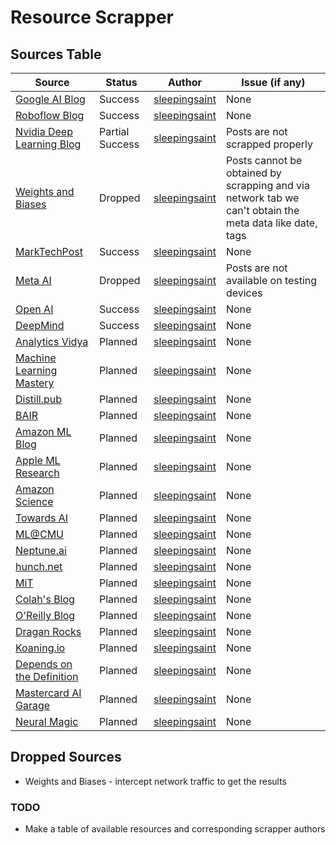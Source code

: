 # Resource Scrapper

## Sources Table

| Source | Status | Author | Issue (if any) |
| ------ | ------ | ------- | ----------- |
| [Google AI Blog](https://ai.googleblog.com/) | Success | [sleepingsaint](https://github.com/sleepingsaint) | None |
| [Roboflow Blog](https://blog.roboflow.com/latest/) | Success | [sleepingsaint](https://github.com/sleepingsaint) | None |
| [Nvidia Deep Learning Blog](https://blogs.nvidia.com/blog/category/deep-learning/) | Partial Success | [sleepingsaint](https://github.com/sleepingsaint) | Posts are not scrapped properly |
| [Weights and Biases](https://wandb.ai/fully-connected) | Dropped | [sleepingsaint](https://github.com/sleepingsaint) | Posts cannot be obtained by scrapping and via network tab we can't obtain the meta data like date, tags |
| [MarkTechPost](https://www.marktechpost.com/category/technology/) | Success | [sleepingsaint](https://github.com/sleepingsaint) | None |
| [Meta AI](https://ai.facebook.com/) | Dropped | [sleepingsaint](https://github.com/sleepingsaint) | Posts are not available on testing devices |
| [Open AI](https://openai.com/blog) | Success | [sleepingsaint](https://github.com/sleepingsaint) | None |
| [DeepMind](https://deepmind.com/blog) | Success | [sleepingsaint](https://github.com/sleepingsaint) | None |
| [Analytics Vidya]() | Planned | [sleepingsaint](https://github.com/sleepingsaint) | None |
| [Machine Learning Mastery]() | Planned | [sleepingsaint](https://github.com/sleepingsaint) | None |
| [Distill.pub]() | Planned | [sleepingsaint](https://github.com/sleepingsaint) | None |
| [BAIR]() | Planned | [sleepingsaint](https://github.com/sleepingsaint) | None |
| [Amazon ML Blog]() | Planned | [sleepingsaint](https://github.com/sleepingsaint) | None |
| [Apple ML Research]() | Planned | [sleepingsaint](https://github.com/sleepingsaint) | None |
| [Amazon Science]() | Planned | [sleepingsaint](https://github.com/sleepingsaint) | None |
| [Towards AI]() | Planned | [sleepingsaint](https://github.com/sleepingsaint) | None |
| [ML@CMU]() | Planned | [sleepingsaint](https://github.com/sleepingsaint) | None |
| [Neptune.ai]() | Planned | [sleepingsaint](https://github.com/sleepingsaint) | None |
| [hunch.net]() | Planned | [sleepingsaint](https://github.com/sleepingsaint) | None |
| [MiT]() | Planned | [sleepingsaint](https://github.com/sleepingsaint) | None |
| [Colah's Blog]() | Planned | [sleepingsaint](https://github.com/sleepingsaint) | None |
| [O'Reilly Blog]() | Planned | [sleepingsaint](https://github.com/sleepingsaint) | None |
| [Dragan Rocks]() | Planned | [sleepingsaint](https://github.com/sleepingsaint) | None |
| [Koaning.io]() | Planned | [sleepingsaint](https://github.com/sleepingsaint) | None |
| [Depends on the Definition]() | Planned | [sleepingsaint](https://github.com/sleepingsaint) | None |
| [Mastercard AI Garage]() | Planned | [sleepingsaint](https://github.com/sleepingsaint) | None |
| [Neural Magic]() | Planned | [sleepingsaint](https://github.com/sleepingsaint) | None |

## Dropped Sources

* Weights and Biases - intercept network traffic to get the results

### TODO

* Make a table of available resources and corresponding scrapper authors
